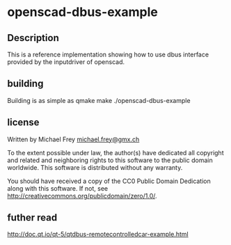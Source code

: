 # openscad-dbus-example
## Description
This is a reference implementation showing how to use dbus interface provided by the inputdriver of openscad.

## building
Building is as simple as
  qmake
  make
  ./openscad-dbus-example

## license
Written by Michael Frey <michael.frey@gmx.ch>

To the extent possible under law, the author(s) have dedicated all
copyright and related and neighboring rights to this software to the
public domain worldwide. This software is distributed without any
warranty.

You should have received a copy of the CC0 Public Domain
Dedication along with this software.
If not, see <http://creativecommons.org/publicdomain/zero/1.0/>.

## futher read
http://doc.qt.io/qt-5/qtdbus-remotecontrolledcar-example.html

